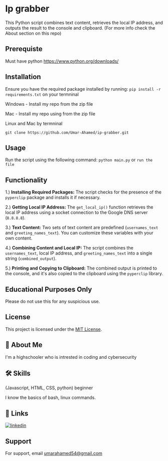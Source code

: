 
# Ip grabber

This Python script combines text content, retrieves the local IP address, and outputs the result to the console and clipboard. (For more info check the About section on this repo)

## Prerequiste
Must have python https://www.python.org/downloads/

## Installation

Ensure you have the required package installed by running: ```pip install -r requirements.txt``` on your termninal

Windows - Install my repo from the zip file

Mac - Install my repo using from the zip file

Linux and Mac by termninal
```
git clone https://github.com/Umar-Ahamed/ip-grabber.git
```

## Usage

Run the script using the following command: `python main.py` or `run the file`

## Functionality
   
1.) **Installing Required Packages:**
   The script checks for the presence of the `pyperclip` package and installs it if necessary.

2.) **Getting Local IP Address:**
   The `get_local_ip()` function retrieves the local IP address using a socket connection to the Google DNS server (`8.8.8.8`).

3.) **Text Content:**
   Two sets of text content are predefined (`usernames_text` and `greeting_names_text`). You can customize these variables with your own content.

4.) **Combining Content and Local IP:**
   The script combines the `usernames_text`, local IP address, and `greeting_names_text` into a single string (`combined_output`).

5.)
**Printing and Copying to Clipboard:**
   The combined output is printed to the console, and it's also copied to the clipboard using the `pyperclip` library.

## Educational Purposes Only
Please do not use this for any suspicious use.

## License

This project is licensed under the [MIT License](LICENSE).


## 🚀 About Me
I'm a highschooler who is intrested in coding and cybersecurity


## 🛠 Skills
(Javascript, HTML, CSS, python) beginner

I know the basics of bash, linux commands.


## 🔗 Links

[![linkedin](https://img.shields.io/badge/linkedin-0A66C2?style=for-the-badge&logo=linkedin&logoColor=white)](https://www.linkedin.com/in/umar-ahamed-50a7b6211/)

## Support

For support, email umarahamed54@gmail.com



